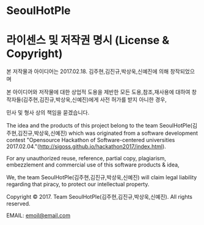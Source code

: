# SeoulHotPle

# 라이센스 및 저작권 명시 (License & Copyright)

본 저작물과 아이디어는 2017.02.18. 김주현,김진규,박상욱,신예진에 의해 창작되었으며

본 아이디어와 저작물에 대한 상업적 도용을 제반한 모든 도용,참조,재사용에 대하여 창작자들(김주현,김진규,박상욱,신예진)에게 사전 허가를 받지 아니한 경우,

민사 및 형사 상의 책임을 묻겠습니다.

The idea and the products of this project belong to the team SeoulHotPle(김주현,김진규,박상욱,신예진) which was originated from a software development contest "Opensource Hackathon of Software-centered universities 2017.02.04."(http://sigoss.github.io/hackathon2017/index.html).

For any unauthorized reuse, reference, partial copy, plagiarism, embezzlement and commercial use of this software products & idea, 

We, the team SeoulHotPle(김주현,김진규,박상욱,신예진) will claim legal liability regarding that piracy, to protect our intellectual property.

Copyright © 2017. Team SeoulHotPle(김주현,김진규,박상욱,신예진). All rights reserved.

EMAIL: emoil@email.com
